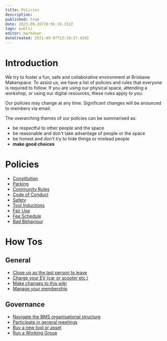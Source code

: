 ```yaml
---
title: Policies
description: 
published: true
date: 2023-09-26T20:56:19.232Z
tags: public
editor: markdown
dateCreated: 2021-09-07T13:19:37.419Z
---
```


# Introduction
We try to foster a fun, safe and collaborative environment at Brisbane Makerspace. To assist us, we have a list of policies and rules that everyone is required to follow. If you are using our physical space, attending a workshop, or using our digital resources, these rules apply to you.

Our policies may change at any time. Significant changes will be anounced to members via email.

The overarching themes of our policies can be summarised as:
* be respectful to other people and the space
* be reasonable and don't take advantage of people or the space
* be honest and don't try to hide things or mislead people
* **make good choices**

# Policies
- [Constitution](/policies/constitution)
- [Parking](/policies/parking)
- [Community Rules](/policies/communityrules)
- [Code of Conduct](/policies/codeofconduct)
- [Safety](/policies/safety)
- [Tool Inductions](/policies/inductions)
- [Fair Use](/policies/fair-use)
- [Fee Schedule](/policies/fees)
- [Bad Behaviour](/policies/bad-behaviour)

# How Tos
## General
- [Close up as the last person to leave](/howto/closeup)
- [Charge your EV (car or scooter etc.)](/howto/charge-an-ev)
- [Make changes to this wiki](/howto/make-wiki-changes)
- [Manage your membership](/howto/manage-membership)

## Governance
- [Navigate the BMS organisational structure](/howto/org-structure)
- [Participate in general meetings](/howto/general-meetings)
- [Buy a new tool or asset](/howto/buy-something)
- [Run a Working Group](/howto/run-working-groups)